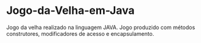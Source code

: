 # Jogo-da-Velha-em-Java
Jogo da velha realizado na linguagem JAVA.
Jogo produzido com métodos construtores, modificadores de acesso e encapsulamento.

